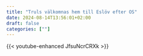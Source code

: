 ```yaml
---
title: "Truls välkomnas hem till Eslöv efter OS"
date: 2024-08-14T13:56:01+02:00
draft: false
categories: [""]
---
```


{{< youtube-enhanced JfsuNcrCRXk >}}
